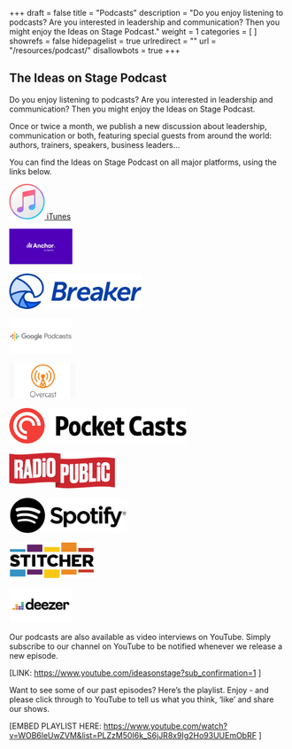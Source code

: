 +++
draft 			= false
title 			= "Podcasts"
description		= "Do you enjoy listening to podcasts? Are you interested in leadership and communication? Then you might enjoy the Ideas on Stage Podcast."
weight			= 1
categories		= [ ]
showrefs		= false
hidepagelist		= true
urlredirect		= ""
url 				= "/resources/podcast/"
disallowbots		= true
+++

## The Ideas on Stage Podcast

Do you enjoy listening to podcasts? Are you interested in leadership and communication? Then you might enjoy the Ideas on Stage Podcast.

Once or twice a month, we publish a new discussion about leadership, communication or both, featuring special guests from around the world: authors, trainers, speakers, business leaders…

You can find the Ideas on Stage Podcast on all major platforms, using the links below.

<a href="https://podcasts.apple.com/us/podcast/ideas-on-stage-the-leadership-communication-podcast/id1506050111?uo=4"><img src="itunes.jpg" height="64px"> iTunes</a>

<a href="https://podcasts.apple.com/us/podcast/ideas-on-stage-the-leadership-communication-podcast/id1506050111?uo=4"><img src="anchor.jpg" height="64px"></a>

<a href="https://podcasts.apple.com/us/podcast/ideas-on-stage-the-leadership-communication-podcast/id1506050111?uo=4"><img src="breaker.jpg" height="64px"></a>

<a href="https://podcasts.apple.com/us/podcast/ideas-on-stage-the-leadership-communication-podcast/id1506050111?uo=4"><img src="google.jpg" height="64px"></a>

<a href="https://podcasts.apple.com/us/podcast/ideas-on-stage-the-leadership-communication-podcast/id1506050111?uo=4"><img src="overcast.jpg" height="64px"></a>

<a href="https://podcasts.apple.com/us/podcast/ideas-on-stage-the-leadership-communication-podcast/id1506050111?uo=4"><img src="pocket.jpg" height="64px"></a>

<a href="https://podcasts.apple.com/us/podcast/ideas-on-stage-the-leadership-communication-podcast/id1506050111?uo=4"><img src="radio.jpg" height="64px"></a>

<a href="https://podcasts.apple.com/us/podcast/ideas-on-stage-the-leadership-communication-podcast/id1506050111?uo=4"><img src="spotify.jpg" height="64px"></a>

<a href="https://podcasts.apple.com/us/podcast/ideas-on-stage-the-leadership-communication-podcast/id1506050111?uo=4"><img src="stitcher.jpg" height="64px"></a>

<a href="https://podcasts.apple.com/us/podcast/ideas-on-stage-the-leadership-communication-podcast/id1506050111?uo=4"><img src="deezer.jpg" height="64px"></a>

Our podcasts are also available as video interviews on YouTube. Simply subscribe to our channel on YouTube to be notified whenever we release a new episode.

[LINK: https://www.youtube.com/ideasonstage?sub_confirmation=1 ]

Want to see some of our past episodes? Here’s the playlist. Enjoy - and please click through to YouTube to tell us what you think, ‘like’ and share our shows.

[EMBED PLAYLIST HERE: https://www.youtube.com/watch?v=WOB6leUwZVM&list=PLZzM50I6k_S6jJR8x9Ig2Ho93UUEmObRF ]